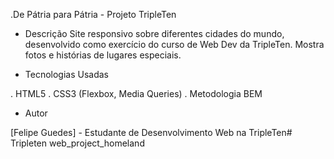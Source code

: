 .De Pátria para Pátria - Projeto TripleTen

- Descrição
  Site responsivo sobre diferentes cidades do mundo, desenvolvido como exercício do curso de Web Dev da TripleTen. Mostra fotos e histórias de lugares especiais.

- Tecnologias Usadas

. HTML5
. CSS3 (Flexbox, Media Queries)
. Metodologia BEM

- Autor

[Felipe Guedes] - Estudante de Desenvolvimento Web na TripleTen# Tripleten web_project_homeland
